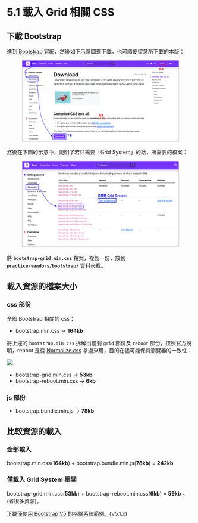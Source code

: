 # 5.1 載入 Grid 相關 CSS

## 下載 Bootstrap

進到 [Bootstrap 官網](https://getbootstrap.com/)，然後如下示意圖來下載，也可順便留意所下載的本版：

<figure><img src="../.gitbook/assets/bootstrap_download.png" alt=""><figcaption></figcaption></figure>

然後在下圖的示意中，說明了若只需要「Grid System」的話，所需要的檔案：

<figure><img src="../.gitbook/assets/bootstrap_grid_system.png" alt=""><figcaption></figcaption></figure>

將 **`bootstrap-grid.min.css`** 檔案，複製一份，放到 **`practice/vendors/bootstrap/`** 資料夾裡。



## 載入資源的檔案大小

### css 部份

全部 Bootstrap 相關的 css：

* bootstrap.min.css → **164kb**



將上述的 `bootstrap.min.css` 拆解出僅剩 `grid` 部份及 `reboot` 部份，按照官方說明，reboot 是從 [Normalize.css](https://necolas.github.io/normalize.css/) 拿過來用，目的在儘可能保持瀏覽器的一致性：

![](../.gitbook/assets/bootstrap5\_grid\_css.png)

* bootstrap-grid.min.css → **53kb**
* bootstrap-reboot.min.css → **6kb**



### js 部份

* bootstrap.bundle.min.js → **78kb**



## 比較資源的載入

###

### 全部載入

bootstrap.min.css(**164kb**) + bootstrap.bundle.min.js(**78kb**) = **242kb**

###

### 僅載入 Grid System 相關

bootstrap-grid.min.css(**53kb**) + bootstrap-reboot.min.css(**6kb**) = **59kb** 。(省很多資源)。





[下載僅使用 Bootstrap V5 的格線系統範例。](https://alldata.sgp1.digitaloceanspaces.com/sample/bootstrap\_grid\_v5\_1.zip)(V5.1.x)

